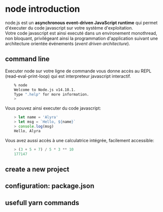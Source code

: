 # node introduction

node.js est un **asynchronous event-driven JavaScript runtime** qui permet d'éxecuter du code javascript sur votre système d'exploitation.  
Votre code javascript est ainsi executé dans un environement monothread, non bloquant, privilégeant ainsi la programmation d'application suivant une architecture orientée événements (_event driven architecture_).

## command line

Executer node sur votre ligne de commande vous donne accès au REPL (read-eval-print-loop) qui est interpreteur javascript interactif.

```zsh
    % node
    Welcome to Node.js v14.10.1.
    Type ".help" for more information.
    >
```

Vous pouvez ainsi executer du code javascript:

```js
    > let name = 'Alyra'
    > let msg = `Hello, ${name}`
    > console.log(msg)
    Hello, Alyra
```

Vous avez aussi accès à une calculatrice intégrée, facilement accessible:

```js
    > (3 + 5 + 7) / 5 * 3 ** 10
    177147
```

## create a new project

## configuration: package.json

## usefull yarn commands
